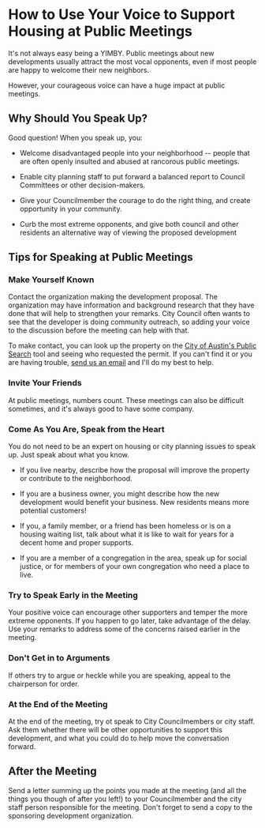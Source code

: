 # How to Use Your Voice to Support Housing at Public Meetings

It's not always easy being a YIMBY. Public meetings about new developments usually attract the most vocal opponents, even if most people are happy to welcome their new neighbors.

However, your courageous voice can have a huge impact at public meetings.

## Why Should You Speak Up?

Good question! When you speak up, you:

- Welcome disadvantaged people into your neighborhood -- people that are often openly insulted and abused at rancorous public meetings.

- Enable city planning staff to put forward a balanced report to Council Committees or other decision-makers.

- Give your Councilmember the courage to do the right thing, and create opportunity in your community.

- Curb the most extreme opponents, and give both council and other residents an alternative way of viewing the proposed development

## Tips for Speaking at Public Meetings

### Make Yourself Known

Contact the organization making the development proposal. The organization may have information and background research that they have done that will help to strengthen your remarks. City Council often wants to see that the developer is doing community outreach, so adding your voice to the discussion before the meeting can help with that.

To make contact, you can look up the property on the [City of Austin's Public Search](https://abc.austintexas.gov/web/permit/public-search-other?reset=true) tool and seeing who requested the permit. If you can't find it or you are having trouble, [send us an email](mailto:tannerblair@outlook.com) and I'll do my best to help.

### Invite Your Friends

At public meetings, numbers count. These meetings can also be difficult sometimes, and it's always good to have some company.

### Come As You Are, Speak from the Heart

You do not need to be an expert on housing or city planning issues to speak up. Just speak about what you know.

- If you live nearby, describe how the proposal will improve the property or contribute to the neighborhood.

- If you are a business owner, you might describe how the new development would benefit your business. New residents means more potential customers!

- If you, a family member, or a friend has been homeless or is on a housing waiting list, talk about what it is like to wait for years for a decent home and proper supports.

- If you are a member of a congregation in the area, speak up for social justice, or for members of your own congregation who need a place to live.

### Try to Speak Early in the Meeting

Your positive voice can encourage other supporters and temper the more extreme opponents. If you happen to go later, take advantage of the delay. Use your remarks to address some of the concerns raised earlier in the meeting.

### Don't Get in to Arguments

If others try to argue or heckle while you are speaking, appeal to the chairperson for order.

### At the End of the Meeting

At the end of the meeting, try ot speak to City Councilmembers or city staff. Ask them whether there will be other opportunities to support this development, and what you could do to help move the conversation forward.

## After the Meeting

Send a letter summing up the points you made at the meeting (and all the things you though of after you left!) to your Councilmember and the city staff person responsible for the meeting. Don't forget to send a copy to the sponsoring development organization.
